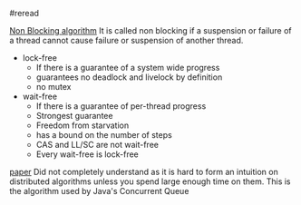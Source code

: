 #reread 

[Non Blocking algorithm](https://en.wikipedia.org/wiki/Non-blocking_algorithm)
It is called non blocking if a suspension or failure of a thread cannot cause failure or suspension of another thread.
- lock-free
  - If there is a guarantee of a system wide progress
  - guarantees no deadlock and livelock by definition
  - no mutex
- wait-free
  - If there is a guarantee of per-thread progress
  - Strongest guarantee
  - Freedom from starvation
  - has a bound on the number of steps
  - CAS and LL/SC are not wait-free
  - Every wait-free is lock-free


[paper](https://www.cs.rochester.edu/u/scott/papers/1996_PODC_queues.pdf) 
Did not completely understand as it is hard to form an intuition on distributed algorithms unless you spend large enough time on them.
This is the algorithm used by Java's Concurrent Queue